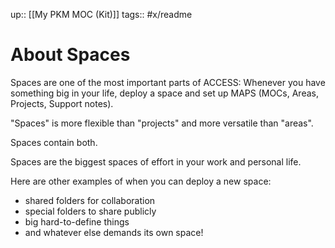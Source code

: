 up:: [[My PKM MOC (Kit)]]
tags:: #x/readme

# About Spaces
Spaces are one of the most important parts of ACCESS:  Whenever you have something big in your life, deploy a space and set up MAPS (MOCs, Areas, Projects, Support notes).

"Spaces" is more flexible than "projects" and more versatile than "areas".

Spaces contain both. 

Spaces are the biggest spaces of effort in your work and personal life. 

Here are other examples of when you can deploy a new space:

- shared folders for collaboration
- special folders to share publicly
- big hard-to-define things
- and whatever else demands its own space!